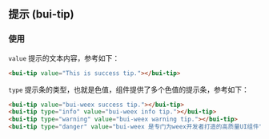 ## 提示 \(bui-tip\)

### 使用

`value` 提示的文本内容，参考如下：

```html
<bui-tip value="This is success tip."></bui-tip>
```
  
`type` 提示条的类型，也就是色值，组件提供了多个色值的提示条，参考如下：

```html
<bui-tip value="bui-weex success tip."></bui-tip>
<bui-tip type="info" value="bui-weex info tip."></bui-tip>
<bui-tip type="warning" value="bui-weex warning tip."></bui-tip>
<bui-tip type="danger" value="bui-weex 是专门为weex开发者打造的高质量UI组件"></bui-tip>
```


